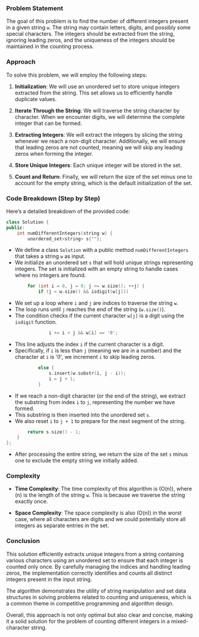 ### Problem Statement

The goal of this problem is to find the number of different integers present in a given string `w`. The string may contain letters, digits, and possibly some special characters. The integers should be extracted from the string, ignoring leading zeros, and the uniqueness of the integers should be maintained in the counting process.

### Approach

To solve this problem, we will employ the following steps:

1. **Initialization**: We will use an unordered set to store unique integers extracted from the string. This set allows us to efficiently handle duplicate values.

2. **Iterate Through the String**: We will traverse the string character by character. When we encounter digits, we will determine the complete integer that can be formed.

3. **Extracting Integers**: We will extract the integers by slicing the string whenever we reach a non-digit character. Additionally, we will ensure that leading zeros are not counted, meaning we will skip any leading zeros when forming the integer.

4. **Store Unique Integers**: Each unique integer will be stored in the set.

5. **Count and Return**: Finally, we will return the size of the set minus one to account for the empty string, which is the default initialization of the set.

### Code Breakdown (Step by Step)

Here’s a detailed breakdown of the provided code:

```cpp
class Solution {
public:
    int numDifferentIntegers(string w) {
        unordered_set<string> s{""};    
```
- We define a class `Solution` with a public method `numDifferentIntegers` that takes a string `w` as input.
- We initialize an unordered set `s` that will hold unique strings representing integers. The set is initialized with an empty string to handle cases where no integers are found.

```cpp
        for (int i = 0, j = 0; j <= w.size(); ++j) {
            if (j < w.size() && isdigit(w[j]))
```
- We set up a loop where `i` and `j` are indices to traverse the string `w`.
- The loop runs until `j` reaches the end of the string (`w.size()`).
- The condition checks if the current character `w[j]` is a digit using the `isdigit` function.

```cpp
                i += i < j && w[i] == '0';
```
- This line adjusts the index `i` if the current character is a digit.
- Specifically, if `i` is less than `j` (meaning we are in a number) and the character at `i` is '0', we increment `i` to skip leading zeros.
  
```cpp
            else {
                s.insert(w.substr(i, j - i));
                i = j + 1;
            }
```
- If we reach a non-digit character (or the end of the string), we extract the substring from index `i` to `j`, representing the number we have formed.
- This substring is then inserted into the unordered set `s`.
- We also reset `i` to `j + 1` to prepare for the next segment of the string.

```cpp
        return s.size() - 1;
    }
};
```
- After processing the entire string, we return the size of the set `s` minus one to exclude the empty string we initially added.

### Complexity

- **Time Complexity**: The time complexity of this algorithm is \(O(n)\), where \(n\) is the length of the string `w`. This is because we traverse the string exactly once.
  
- **Space Complexity**: The space complexity is also \(O(n)\) in the worst case, where all characters are digits and we could potentially store all integers as separate entries in the set.

### Conclusion

This solution efficiently extracts unique integers from a string containing various characters using an unordered set to ensure that each integer is counted only once. By carefully managing the indices and handling leading zeros, the implementation correctly identifies and counts all distinct integers present in the input string.

The algorithm demonstrates the utility of string manipulation and set data structures in solving problems related to counting and uniqueness, which is a common theme in competitive programming and algorithm design. 

Overall, this approach is not only optimal but also clear and concise, making it a solid solution for the problem of counting different integers in a mixed-character string.